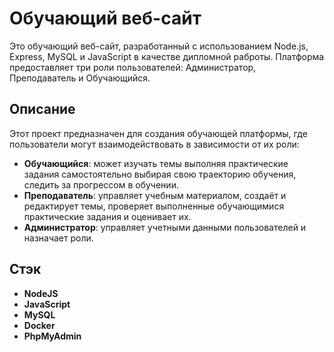 # Обучающий веб-сайт

Это обучающий веб-сайт, разработанный с использованием Node.js, Express, MySQL и JavaScript в качестве дипломной раброты. Платформа предоставляет три роли пользователей: Администратор, Преподаватель и Обучающийся.

## Описание

Этот проект предназначен для создания обучающей платформы, где пользователи могут взаимодействовать в зависимости от их роли:

- **Обучающийся**: может изучать темы выполняя практические задания самостоятельно выбирая свою траекторию обучения, следить за прогрессом в обучении.
- **Преподаватель**: управляет учебным материалом, создаёт и редактирует темы, проверяет выполненные обучающимися практические задания и оценивает их.
- **Администратор**: управляет учетными данными пользователей и назначает роли.

## Стэк

- **NodeJS**
- **JavaScript**
- **MySQL**
- **Docker**
- **PhpMyAdmin**
